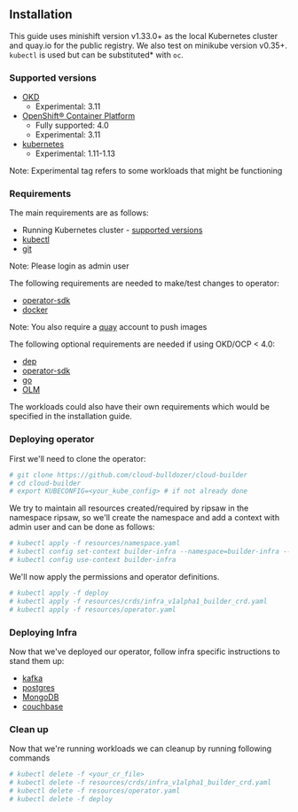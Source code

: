 ## Installation
This guide uses minishift version v1.33.0+ as the local Kubernetes cluster
and quay.io for the public registry. We also test on minikube version v0.35+.
`kubectl` is used but can be substituted* with `oc`.

### Supported versions
* [OKD](https://www.okd.io/)
  * Experimental: 3.11
* [OpenShift® Container Platform](https://www.openshift.com/products/container-platform/)
  * Fully supported: 4.0
  * Experimental: 3.11
* [kubernetes](https://kubernetes.io/)
  * Experimental: 1.11-1.13

Note: Experimental tag refers to some workloads that might be functioning

### Requirements
<!---
TODO(aakarsh):
Get the specific versions for requirements
-->

The main requirements are as follows:
* Running Kubernetes cluster - [supported versions](#Supported-Versions)
* [kubectl](https://kubernetes.io/docs/tasks/tools/install-kubectl/)
* [git](https://git-scm.com/downloads)

Note: Please login as admin user

The following requirements are needed to make/test changes to operator:
* [operator-sdk](https://github.com/operator-framework/operator-sdk)
* [docker](https://docs.docker.com/install/)

Note: You also require a [quay](https://quay.io/) account to push images

The following optional requirements are needed if using OKD/OCP < 4.0:
* [dep](https://golang.github.io/dep/docs/installation.html)
* [operator-sdk](https://github.com/operator-framework/operator-sdk)
* [go](https://golang.org/dl/)
* [OLM](https://github.com/operator-framework/operator-lifecycle-manager)

The workloads could also have their own requirements which would be specified
in the installation guide.

### Deploying operator

First we'll need to clone the operator:

```bash
# git clone https://github.com/cloud-bulldozer/cloud-builder
# cd cloud-builder
# export KUBECONFIG=<your_kube_config> # if not already done
```

We try to maintain all resources created/required by ripsaw in the namespace
ripsaw, so we'll create the namespace and add a context with admin user and
can be done as follows:

```bash
# kubectl apply -f resources/namespace.yaml
# kubectl config set-context builder-infra --namespace=builder-infra --cluster=<your_cluster_name> --user=<your_cluster_admin_user>
# kubectl config use-context builder-infra
```

We'll now apply the permissions and operator definitions.

```bash
# kubectl apply -f deploy
# kubectl apply -f resources/crds/infra_v1alpha1_builder_crd.yaml
# kubectl apply -f resources/operator.yaml
```


### Deploying Infra
Now that we've deployed our operator, follow infra specific instructions to
stand them up:
* [kafka](kafka.md)
* [postgres](postgres.md)
* [MongoDB](mongo.md)
* [couchbase](couchbase.md)

### Clean up
Now that we're running workloads we can cleanup by running following commands

```bash
# kubectl delete -f <your_cr_file>
# kubectl delete -f resources/crds/infra_v1alpha1_builder_crd.yaml
# kubectl delete -f resources/operator.yaml
# kubectl delete -f deploy
```
